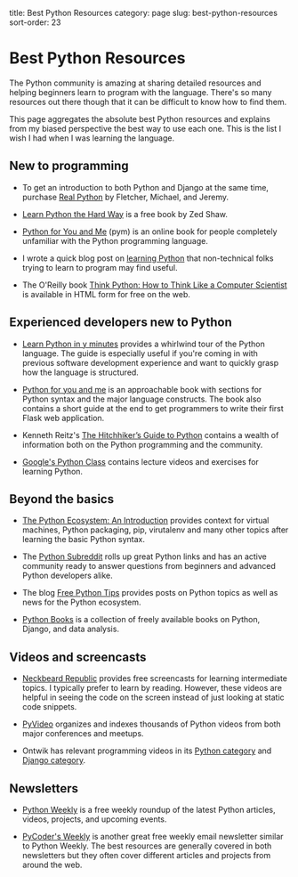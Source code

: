 title: Best Python Resources
category: page
slug: best-python-resources
sort-order: 23


# Best Python Resources
The Python community is amazing at sharing detailed resources and helping
beginners learn to program with the language. There's so many resources
out there though that it can be difficult to know how to find them. 

This page aggregates the absolute best Python resources and explains from
my biased perspective the best way to use each one. This is the list I wish
I had when I was learning the language.


## New to programming
* To get an introduction to both Python and Django at the same time, purchase
  [Real Python](http://www.realpython.com/) by Fletcher, Michael, and Jeremy.

* [Learn Python the Hard Way](http://learnpythonthehardway.org/book/) is a
  free book by Zed Shaw.

* [Python for You and Me](http://pymbook.readthedocs.org/en/latest/) (pym) is
  an online book for people completely unfamiliar with the Python programming
  language.

* I wrote a quick blog post on
  [learning Python](http://www.mattmakai.com/learning-python-for-non-developers.html)
  that non-technical folks trying to learn to program may find useful.

* The O'Reilly book 
  [Think Python: How to Think Like a Computer Scientist](http://greenteapress.com/thinkpython/html/index.html)
  is available in HTML form for free on the web.


## Experienced developers new to Python
* [Learn Python in y minutes](http://learnxinyminutes.com/docs/python/)
  provides a whirlwind tour of the Python language. The guide is especially
  useful if you're coming in with previous software development experience
  and want to quickly grasp how the language is structured.

* [Python for you and me](http://pymbook.readthedocs.org/en/latest/) is an
  approachable book with sections for Python syntax and the major language 
  constructs. The book also contains a short guide at the end to get
  programmers to write their first Flask web application.

* Kenneth Reitz's 
  [The Hitchhiker’s Guide to Python](http://docs.python-guide.org/en/latest/)
  contains a wealth of information both on the Python programming and the community.

* [Google's Python Class](https://developers.google.com/edu/python/) contains
  lecture videos and exercises for learning Python.


## Beyond the basics
* [The Python Ecosystem: An Introduction](http://mirnazim.org/writings/python-ecosystem-introduction/)
  provides context for virtual machines, Python packaging, pip, virutalenv
  and many other topics after learning the basic Python syntax. 

* The [Python Subreddit](http://www.reddit.com/r/python) rolls up great
  Python links and has an active community ready to answer questions from
  beginners and advanced Python developers alike.

* The blog [Free Python Tips](http://freepythontips.wordpress.com/) provides
  posts on Python topics as well as news for the Python ecosystem.

* [Python Books](http://pythonbooks.revolunet.com/) is a collection of freely
  available books on Python, Django, and data analysis.


## Videos and screencasts
* [Neckbeard Republic](https://www.neckbeardrepublic.com/) provides free 
  screencasts for learning intermediate topics. I typically prefer to learn
  by reading. However, these videos are helpful in seeing the code on the 
  screen instead of just looking at static code snippets.

* [PyVideo](http://www.pyvideo.org/) organizes and indexes thousands of Python
  videos from both major conferences and meetups.

* Ontwik has relevant programming videos in its 
  [Python category](http://ontwik.com/category/python/) and
  [Django category](http://ontwik.com/category/django/). 


## Newsletters
* [Python Weekly](http://www.pythonweekly.com/) is a free weekly roundup
  of the latest Python articles, videos, projects, and upcoming events.

* [PyCoder's Weekly](http://pycoders.com/) is another great free weekly
  email newsletter similar to Python Weekly. The best resources are generally
  covered in both newsletters but they often cover different articles
  and projects from around the web.

